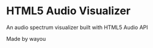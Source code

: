 HTML5 Audio Visualizer
======================

An audio spectrum visualizer built with HTML5 Audio API

Made by wayou